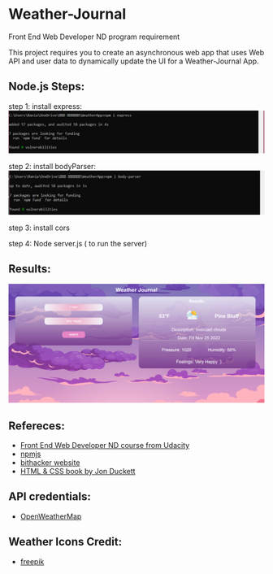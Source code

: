 # Weather-Journal
Front End Web Developer ND program requirement

This project requires you to create an asynchronous web app that uses Web API and user data to dynamically update the UI for a Weather-Journal App.

## Node.js Steps: 
step 1: install express:
![ install express](steps/express.png)

step 2: install bodyParser:
![ install bodyParser](steps/bodyparser.png)

step 3: install cors

step 4: Node server.js ( to run the server)
 
## Results:
![Results](steps/resultApp.png)

## Refereces: 
- [Front End Web Developer ND course from Udacity](https://www.udacity.com/course/front-end-web-developer-nanodegree--nd001)
- [npmjs](https://www.npmjs.com/package/cors)
- [bithacker website](https://bithacker.dev/fetch-weather-openweathermap-api-javascript)
- [HTML & CSS book by Jon Duckett](https://www.htmlandcssbook.com/code-samples/)


## API credentials:
- [OpenWeatherMap](https://www.OpenWeatherMap.com)


## Weather Icons Credit:
- [freepik](https://www.freepik.com)

